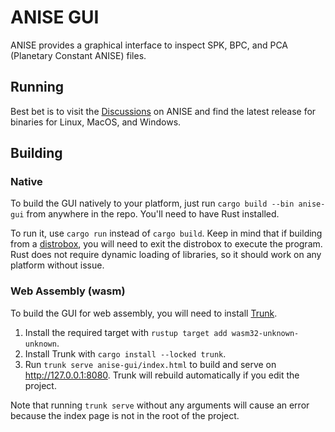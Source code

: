 # ANISE GUI

ANISE provides a graphical interface to inspect SPK, BPC, and PCA (Planetary Constant ANISE) files.

## Running

Best bet is to visit the [Discussions](https://github.com/nyx-space/anise/discussions) on ANISE and find the latest release for binaries for Linux, MacOS, and Windows.

## Building

### Native

To build the GUI natively to your platform, just run `cargo build --bin anise-gui` from anywhere in the repo. You'll need to have Rust installed.

To run it, use `cargo run` instead of `cargo build`. Keep in mind that if building from a [distrobox](https://github.com/89luca89/distrobox), you will need to exit the distrobox to execute the program. Rust does not require dynamic loading of libraries, so it should work on any platform without issue.

### Web Assembly (wasm)

To build the GUI for web assembly, you will need to install [Trunk](https://trunkrs.dev/).

1. Install the required target with `rustup target add wasm32-unknown-unknown`.
1. Install Trunk with `cargo install --locked trunk`.
1. Run `trunk serve anise-gui/index.html` to build and serve on http://127.0.0.1:8080. Trunk will rebuild automatically if you edit the project.

Note that running `trunk serve` without any arguments will cause an error because the index page is not in the root of the project.
